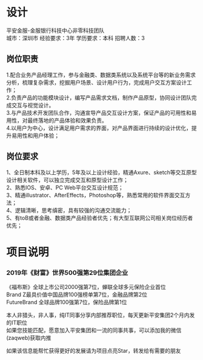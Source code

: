 # 设计
平安金服-金服银行科技中心非零科技团队  
城市：深圳市 经验要求：3年 学历要求：本科  招聘人数：3

## 岗位职责
1.配合业务产品经理工作，参与金融类、数据类系统以及系统平台等的新业务需求分析，梳理复杂需求，挖掘用户场景、设计用户行为，完成用户交互方案设计工作；   
2.负责产品的功能模块设计，编写产品需求文档，制作产品原型，协同设计团队完成交互与视觉设计。   
3.与产品技术开发团队合作，沟通宣导产品交互设计方案，保证产品的可用性和易用性，对最终落地的产品体验和效果负责。   
4.以用户为中心，设计满足用户需求的界面，对产品界面进行持续的设计优化，提升易用性和用户体验；

## 岗位要求
1、全日制本科及以上学历，5年及以上设计经验，精通Axure、sketch等交互原型设计相关软件，可以独立完成交互和原型设计工作；   
 2、熟悉IOS、安卓、PC Web平台交互设计规范；   
 3、精通illustrator、AfterEffects，Photoshop等，熟悉常用的软件界面交互方法；   
 4、逻辑清晰，思考缜密，具有较强的沟通交流能力；   
 5、有toB或者金融、数据类产品经验者优先；有大型互联网公司相关岗位经历者优先；

# 项目说明

### 2019年《财富》世界500强第29位集团企业
《福布斯》全球上市公司2000强第7位，蝉联全球多元保险企业首位  
Brand Z最具价值中国品牌100强榜单第7位，金融品牌第2位  
FutureBrand 全球品牌100强第7位，保险品牌第1位

本人非猎头，非人事，纯IT同事分享内部推荐职位，每天更新平安集团2个月内发的IT职位  
如果您技能匹配，愿意加入平安集团和一流的同事共事，可以添加我的微信(zaqweb)获取内推 

如果该信息能帮忙获得更好的发展请为项目点亮Star，转发给有需要的朋友





